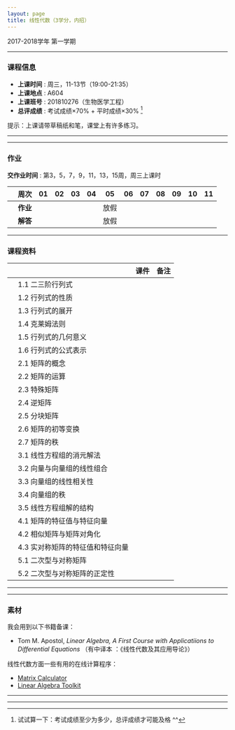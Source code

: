 ```yaml
---
layout: page
title: 线性代数（3学分，内招）
---
```



<p class="message">
  2017-2018学年 第一学期
</p>


---

### 课程信息


- __上课时间__ : 周三，11-13节（19:00-21:35）
- __上课地点__ : A604
- __上课班号__ : 201810276（生物医学工程）
- __总评成绩__ : 考试成绩×70% + 平时成绩×30% [^exam]

[^exam]: 试试算一下：考试成绩至少为多少，总评成绩才可能及格 ^^

提示：上课请带草稿纸和笔，课堂上有许多练习。

---

---

### 作业

__交作业时间__ : 第3，5，7，9，11，13，15周，周三上课时

|        |    周次    | 01 | 02 | 03 |	04 | 05 | 06 |07 | 08 | 09 | 10 | 11 |
|:--------:|--------:|:------:|:------:|:------:|:------:|:------:|:------:|:------:|:------:|:------:|:------:|:------:|
|	| __作业__ 	|	<a href="HW/HW_01_2017.pdf" target="_blank"><i class="fa fa-file-pdf-o" aria-hidden="true"></i></a>   | <a href="HW/HW_02_2017.pdf" target="_blank"><i class="fa fa-file-pdf-o" aria-hidden="true"></i></a>	| <a href="HW/HW_03_2017.pdf" target="_blank"><i class="fa fa-file-pdf-o" aria-hidden="true"></i></a>	 	|	 <a href="HW/HW_04_2017.pdf" target="_blank"><i class="fa fa-file-pdf-o" aria-hidden="true"></i></a>	|	放假   | <a href="HW/HW_06_2017.pdf" target="_blank"><i class="fa fa-file-pdf-o" aria-hidden="true"></i></a> | <a href="HW/HW_07_2017.pdf" target="_blank"><i class="fa fa-file-pdf-o" aria-hidden="true"></i></a> |<a href="HW/HW_08_2017.pdf" target="_blank"><i class="fa fa-file-pdf-o" aria-hidden="true"></i></a> | <a href="HW/HW_09_2017.pdf" target="_blank"><i class="fa fa-file-pdf-o" aria-hidden="true"></i></a> | <a href="HW/HW_10_2017.pdf" target="_blank"><i class="fa fa-file-pdf-o" aria-hidden="true"></i></a> | <a href="HW/HW_11_2017.pdf" target="_blank"><i class="fa fa-file-pdf-o" aria-hidden="true"></i></a> |
|	| __解答__ 	|	<a href="HW_sol/HW_01_sol_2017.pdf" target="_blank"><i class="fa fa-file-pdf-o" aria-hidden="true"></i></a>   |   <a href="HW_sol/HW_02_sol_2017.pdf" target="_blank"><i class="fa fa-file-pdf-o" aria-hidden="true"></i></a> 	|	<a href="HW_sol/HW_03_sol_2017.pdf" target="_blank"><i class="fa fa-file-pdf-o" aria-hidden="true"></i></a>     |	<a href="HW_sol/HW_04_sol_2017.pdf" target="_blank"><i class="fa fa-file-pdf-o" aria-hidden="true"></i></a> 	|		放假   | <a href="HW_sol/HW_06_sol_2017.pdf" target="_blank"><i class="fa fa-file-pdf-o" aria-hidden="true"></i></a>	| <a href="HW_sol/HW_07_sol_2017.pdf" target="_blank"><i class="fa fa-file-pdf-o" aria-hidden="true"></i></a> | |  |   |	|

---


### 课程资料

|        |        | 课件 |	备注 |
|:--------:|:--------|:-----:|:------:|
|  | 1.1 二三阶行列式 |  <a href="lectures/1_1_二三阶行列式_2017.pdf" target="_blank"><i class="fa fa-file-pdf-o" aria-hidden="true"></i></a>     |     |
|  | 1.2 行列式的性质 |  <a href="lectures/1_2_行列式的定义与性质_2017.pdf" target="_blank"><i class="fa fa-file-pdf-o" aria-hidden="true"></i></a>   |     |
|  | 1.3 行列式的展开 |    <a href="lectures/1_3_行列式的展开_2017.pdf" target="_blank"><i class="fa fa-file-pdf-o" aria-hidden="true"></i></a>     |     |
|  | 1.4 克莱姆法则 |    <a href="lectures/1_4_克莱姆法则_2017.pdf" target="_blank"><i class="fa fa-file-pdf-o" aria-hidden="true"></i></a>     |     |
|  | 1.5 行列式的几何意义 |   <a href="lectures/1_5_行列式的几何意义_2017.pdf" target="_blank"><i class="fa fa-file-pdf-o" aria-hidden="true"></i></a>     |     |
|  | 1.6 行列式的公式表示 |   <a href="lectures/1_6_行列式的公式表示_2017.pdf" target="_blank"><i class="fa fa-file-pdf-o" aria-hidden="true"></i></a>    |     |
|  | 2.1 矩阵的概念 | <a href="lectures/2_1_矩阵的概念_2017.pdf" target="_blank"><i class="fa fa-file-pdf-o" aria-hidden="true"></i></a>     |     |
|  | 2.2 矩阵的运算 |  <a href="lectures/2_2_矩阵的运算_2017.pdf" target="_blank"><i class="fa fa-file-pdf-o" aria-hidden="true"></i></a>       |     |
|  | 2.3 特殊矩阵 |   <a href="lectures/2_3_特殊矩阵_2017.pdf" target="_blank"><i class="fa fa-file-pdf-o" aria-hidden="true"></i></a>      |     |
|  | 2.4 逆矩阵 |  <a href="lectures/2_4_逆矩阵_2017.pdf" target="_blank"><i class="fa fa-file-pdf-o" aria-hidden="true"></i></a>   |        |
|  | 2.5 分块矩阵 |  <a href="lectures/2_5_分块矩阵_2017.pdf" target="_blank"><i class="fa fa-file-pdf-o" aria-hidden="true"></i></a>    |       |
|  | 2.6 矩阵的初等变换 |   <a href="lectures/2_6_矩阵的初等变换_2017.pdf" target="_blank"><i class="fa fa-file-pdf-o" aria-hidden="true"></i></a>     |     |
|  | 2.7 矩阵的秩 |  <a href="lectures/2_7_矩阵的秩_2017.pdf" target="_blank"><i class="fa fa-file-pdf-o" aria-hidden="true"></i></a>   |         |
|  | 3.1 线性方程组的消元解法 |  <a href="lectures/3_1_线性方程组的消元解法_2017.pdf" target="_blank"><i class="fa fa-file-pdf-o" aria-hidden="true"></i></a>     |         |
|  | 3.2 向量与向量组的线性组合 | <a href="lectures/3_2_向量与向量组的线性组合_2017.pdf" target="_blank"><i class="fa fa-file-pdf-o" aria-hidden="true"></i></a>     |        |
|  | 3.3 向量组的线性相关性 | <a href="lectures/3_3_向量组的线性相关性_2017.pdf" target="_blank"><i class="fa fa-file-pdf-o" aria-hidden="true"></i></a>    |           |
|  | 3.4 向量组的秩 | <a href="lectures/3_4_向量组的秩_2017.pdf" target="_blank"><i class="fa fa-file-pdf-o" aria-hidden="true"></i></a>    |         |
|  | 3.5 线性方程组解的结构 | <a href="lectures/3_5_线性方程组解的结构_2017.pdf" target="_blank"><i class="fa fa-file-pdf-o" aria-hidden="true"></i></a>   |          |
|  | 4.1 矩阵的特征值与特征向量 |  <a href="lectures/4_1_矩阵的特征值与特征向量_2017.pdf" target="_blank"><i class="fa fa-file-pdf-o" aria-hidden="true"></i></a>   |        |
|  | 4.2 相似矩阵与矩阵对角化 | <a href="lectures/4_2_相似矩阵与矩阵对角化_2017.pdf" target="_blank"><i class="fa fa-file-pdf-o" aria-hidden="true"></i></a>     |     |
|  | 4.3 实对称矩阵的特征值和特征向量 |  <a href="lectures/4_3_实对称矩阵的特征值和特征向量_2017.pdf" target="_blank"><i class="fa fa-file-pdf-o" aria-hidden="true"></i></a>      |     |
|  | 5.1 二次型与对称矩阵 |      |         |
|  | 5.2 二次型与对称矩阵的正定性 |        |     |

---

---

### 素材

我会用到以下书籍备课：

- Tom M. Apostol, *Linear Algebra, A First Course with Applicatiions to Differential Equations* （有中译本 ：《线性代数及其应用导论》）


线性代数方面一些有用的在线计算程序：

- [Matrix Calculator](https://matrixcalc.org/en/)
- [Linear Algebra Toolkit](http://www.math.odu.edu/~bogacki/cgi-bin/lat.cgi)


---

---